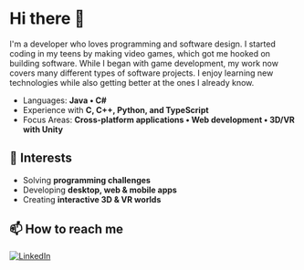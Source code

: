 # Hi there 👋
I'm a developer who loves programming and software design. I started coding in my teens by making video games, which got me hooked on building software. While I began with game development, my work now covers many different types of software projects. I enjoy learning new technologies while also getting better at the ones I already know.

* Languages: **Java • C#**
* Experience with **C, C++, Python, and TypeScript**
* Focus Areas: **Cross-platform applications • Web development • 3D/VR with Unity**

## 🌟 Interests
* Solving **programming challenges**
* Developing **desktop, web & mobile apps**
* Creating **interactive 3D & VR worlds**

## 📫 How to reach me
[![LinkedIn](https://img.shields.io/badge/LinkedIn-0077B5?style=for-the-badge&logo=linkedin&logoColor=white)](https://www.linkedin.com/in/adrielhercules)
